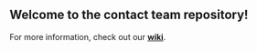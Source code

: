 Welcome to the contact team repository!
---------------------------------------


For more information, check out our [**wiki**](http://github.com/hackout3/contacts/wiki).
